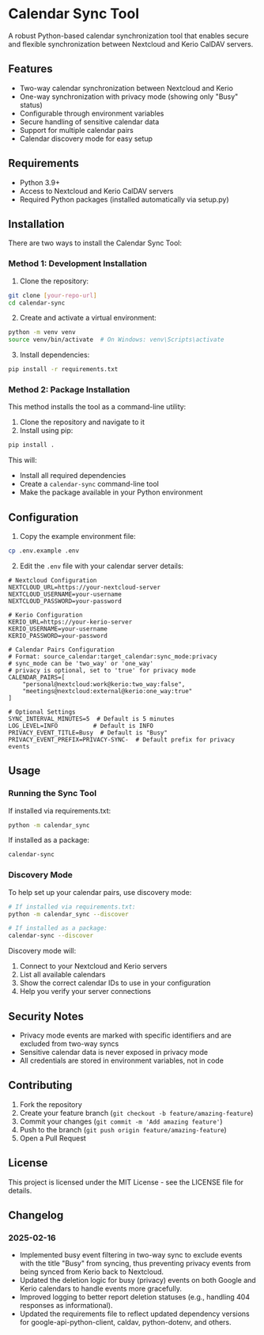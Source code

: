 # Calendar Sync Tool

A robust Python-based calendar synchronization tool that enables secure and flexible synchronization between Nextcloud and Kerio CalDAV servers.

## Features

- Two-way calendar synchronization between Nextcloud and Kerio
- One-way synchronization with privacy mode (showing only "Busy" status)
- Configurable through environment variables
- Secure handling of sensitive calendar data
- Support for multiple calendar pairs
- Calendar discovery mode for easy setup

## Requirements

- Python 3.9+
- Access to Nextcloud and Kerio CalDAV servers
- Required Python packages (installed automatically via setup.py)

## Installation

There are two ways to install the Calendar Sync Tool:

### Method 1: Development Installation

1. Clone the repository:
```bash
git clone [your-repo-url]
cd calendar-sync
```

2. Create and activate a virtual environment:
```bash
python -m venv venv
source venv/bin/activate  # On Windows: venv\Scripts\activate
```

3. Install dependencies:
```bash
pip install -r requirements.txt
```

### Method 2: Package Installation

This method installs the tool as a command-line utility:

1. Clone the repository and navigate to it
2. Install using pip:
```bash
pip install .
```

This will:
- Install all required dependencies
- Create a `calendar-sync` command-line tool
- Make the package available in your Python environment

## Configuration

1. Copy the example environment file:
```bash
cp .env.example .env
```

2. Edit the `.env` file with your calendar server details:

```env
# Nextcloud Configuration
NEXTCLOUD_URL=https://your-nextcloud-server
NEXTCLOUD_USERNAME=your-username
NEXTCLOUD_PASSWORD=your-password

# Kerio Configuration
KERIO_URL=https://your-kerio-server
KERIO_USERNAME=your-username
KERIO_PASSWORD=your-password

# Calendar Pairs Configuration
# Format: source_calendar:target_calendar:sync_mode:privacy
# sync_mode can be 'two_way' or 'one_way'
# privacy is optional, set to 'true' for privacy mode
CALENDAR_PAIRS=[
    "personal@nextcloud:work@kerio:two_way:false",
    "meetings@nextcloud:external@kerio:one_way:true"
]

# Optional Settings
SYNC_INTERVAL_MINUTES=5  # Default is 5 minutes
LOG_LEVEL=INFO          # Default is INFO
PRIVACY_EVENT_TITLE=Busy  # Default is "Busy"
PRIVACY_EVENT_PREFIX=PRIVACY-SYNC-  # Default prefix for privacy events
```

## Usage

### Running the Sync Tool

If installed via requirements.txt:
```bash
python -m calendar_sync
```

If installed as a package:
```bash
calendar-sync
```

### Discovery Mode

To help set up your calendar pairs, use discovery mode:

```bash
# If installed via requirements.txt:
python -m calendar_sync --discover

# If installed as a package:
calendar-sync --discover
```

Discovery mode will:
1. Connect to your Nextcloud and Kerio servers
2. List all available calendars
3. Show the correct calendar IDs to use in your configuration
4. Help you verify your server connections

## Security Notes

- Privacy mode events are marked with specific identifiers and are excluded from two-way syncs
- Sensitive calendar data is never exposed in privacy mode
- All credentials are stored in environment variables, not in code

## Contributing

1. Fork the repository
2. Create your feature branch (`git checkout -b feature/amazing-feature`)
3. Commit your changes (`git commit -m 'Add amazing feature'`)
4. Push to the branch (`git push origin feature/amazing-feature`)
5. Open a Pull Request

## License

This project is licensed under the MIT License - see the LICENSE file for details.

## Changelog

### 2025-02-16

- Implemented busy event filtering in two-way sync to exclude events with the title "Busy" from syncing, thus preventing privacy events from being synced from Kerio back to Nextcloud.
- Updated the deletion logic for busy (privacy) events on both Google and Kerio calendars to handle events more gracefully.
- Improved logging to better report deletion statuses (e.g., handling 404 responses as informational).
- Updated the requirements file to reflect updated dependency versions for google-api-python-client, caldav, python-dotenv, and others. 